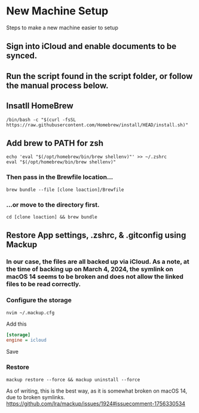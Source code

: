 # New Machine Setup
Steps to make a new machine easier to setup

## Sign into iCloud and enable documents to be synced.
## Run the script found in the script folder, or follow the manual process below.
## Insatll HomeBrew
    /bin/bash -c "$(curl -fsSL https://raw.githubusercontent.com/Homebrew/install/HEAD/install.sh)"

## Add brew to PATH for zsh
```
echo 'eval "$(/opt/homebrew/bin/brew shellenv)"' >> ~/.zshrc
eval "$(/opt/homebrew/bin/brew shellenv)"
```

### Then pass in the Brewfile location...
```
brew bundle --file [clone loaction]/Brewfile
```

### ...or move to the directory first.
```
cd [clone loaction] && brew bundle
```

## Restore App settings, .zshrc, & .gitconfig using Mackup
### In our case, the files are all backed up via iCloud. As a note, at the time of backing up on March 4, 2024, the symlink on macOS 14 seems to be broken and does not allow the linked files to be read correctly.
### Configure the storage
  ```shell
  nvim ~/.mackup.cfg
  ```
Add this 
```ini 
[storage]
engine = icloud
```
Save

### Restore

```
mackup restore --force && mackup uninstall --force
```

As of writing, this is the best way, as it is somewhat broken on macOS 14, due to broken symlinks.
https://github.com/lra/mackup/issues/1924#issuecomment-1756330534
